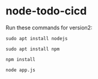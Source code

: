 # node-todo-cicd

Run these commands for version2:


`sudo apt install nodejs`


`sudo apt install npm`


`npm install`

`node app.js`

